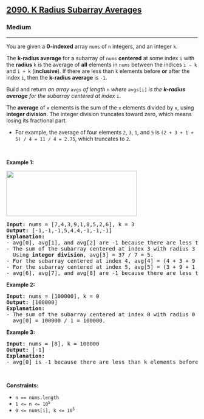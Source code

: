 <h2><a href="https://leetcode.com/problems/k-radius-subarray-averages/">2090. K Radius Subarray Averages</a></h2><h3>Medium</h3><hr><div style="user-select: auto;"><p style="user-select: auto;">You are given a <strong style="user-select: auto;">0-indexed</strong> array <code style="user-select: auto;">nums</code> of <code style="user-select: auto;">n</code> integers, and an integer <code style="user-select: auto;">k</code>.</p>

<p style="user-select: auto;">The <strong style="user-select: auto;">k-radius average</strong> for a subarray of <code style="user-select: auto;">nums</code> <strong style="user-select: auto;">centered</strong> at some index <code style="user-select: auto;">i</code> with the <strong style="user-select: auto;">radius</strong> <code style="user-select: auto;">k</code> is the average of <strong style="user-select: auto;">all</strong> elements in <code style="user-select: auto;">nums</code> between the indices <code style="user-select: auto;">i - k</code> and <code style="user-select: auto;">i + k</code> (<strong style="user-select: auto;">inclusive</strong>). If there are less than <code style="user-select: auto;">k</code> elements before <strong style="user-select: auto;">or</strong> after the index <code style="user-select: auto;">i</code>, then the <strong style="user-select: auto;">k-radius average</strong> is <code style="user-select: auto;">-1</code>.</p>

<p style="user-select: auto;">Build and return <em style="user-select: auto;">an array </em><code style="user-select: auto;">avgs</code><em style="user-select: auto;"> of length </em><code style="user-select: auto;">n</code><em style="user-select: auto;"> where </em><code style="user-select: auto;">avgs[i]</code><em style="user-select: auto;"> is the <strong style="user-select: auto;">k-radius average</strong> for the subarray centered at index </em><code style="user-select: auto;">i</code>.</p>

<p style="user-select: auto;">The <strong style="user-select: auto;">average</strong> of <code style="user-select: auto;">x</code> elements is the sum of the <code style="user-select: auto;">x</code> elements divided by <code style="user-select: auto;">x</code>, using <strong style="user-select: auto;">integer division</strong>. The integer division truncates toward zero, which means losing its fractional part.</p>

<ul style="user-select: auto;">
	<li style="user-select: auto;">For example, the average of four elements <code style="user-select: auto;">2</code>, <code style="user-select: auto;">3</code>, <code style="user-select: auto;">1</code>, and <code style="user-select: auto;">5</code> is <code style="user-select: auto;">(2 + 3 + 1 + 5) / 4 = 11 / 4 = 2.75</code>, which truncates to <code style="user-select: auto;">2</code>.</li>
</ul>

<p style="user-select: auto;">&nbsp;</p>
<p style="user-select: auto;"><strong style="user-select: auto;">Example 1:</strong></p>
<img alt="" src="https://assets.leetcode.com/uploads/2021/11/07/eg1.png" style="width: 343px; height: 119px; user-select: auto;">
<pre style="user-select: auto;"><strong style="user-select: auto;">Input:</strong> nums = [7,4,3,9,1,8,5,2,6], k = 3
<strong style="user-select: auto;">Output:</strong> [-1,-1,-1,5,4,4,-1,-1,-1]
<strong style="user-select: auto;">Explanation:</strong>
- avg[0], avg[1], and avg[2] are -1 because there are less than k elements <strong style="user-select: auto;">before</strong> each index.
- The sum of the subarray centered at index 3 with radius 3 is: 7 + 4 + 3 + 9 + 1 + 8 + 5 = 37.
  Using <strong style="user-select: auto;">integer division</strong>, avg[3] = 37 / 7 = 5.
- For the subarray centered at index 4, avg[4] = (4 + 3 + 9 + 1 + 8 + 5 + 2) / 7 = 4.
- For the subarray centered at index 5, avg[5] = (3 + 9 + 1 + 8 + 5 + 2 + 6) / 7 = 4.
- avg[6], avg[7], and avg[8] are -1 because there are less than k elements <strong style="user-select: auto;">after</strong> each index.
</pre>

<p style="user-select: auto;"><strong style="user-select: auto;">Example 2:</strong></p>

<pre style="user-select: auto;"><strong style="user-select: auto;">Input:</strong> nums = [100000], k = 0
<strong style="user-select: auto;">Output:</strong> [100000]
<strong style="user-select: auto;">Explanation:</strong>
- The sum of the subarray centered at index 0 with radius 0 is: 100000.
  avg[0] = 100000 / 1 = 100000.
</pre>

<p style="user-select: auto;"><strong style="user-select: auto;">Example 3:</strong></p>

<pre style="user-select: auto;"><strong style="user-select: auto;">Input:</strong> nums = [8], k = 100000
<strong style="user-select: auto;">Output:</strong> [-1]
<strong style="user-select: auto;">Explanation:</strong> 
- avg[0] is -1 because there are less than k elements before and after index 0.
</pre>

<p style="user-select: auto;">&nbsp;</p>
<p style="user-select: auto;"><strong style="user-select: auto;">Constraints:</strong></p>

<ul style="user-select: auto;">
	<li style="user-select: auto;"><code style="user-select: auto;">n == nums.length</code></li>
	<li style="user-select: auto;"><code style="user-select: auto;">1 &lt;= n &lt;= 10<sup style="user-select: auto;">5</sup></code></li>
	<li style="user-select: auto;"><code style="user-select: auto;">0 &lt;= nums[i], k &lt;= 10<sup style="user-select: auto;">5</sup></code></li>
</ul>
</div>